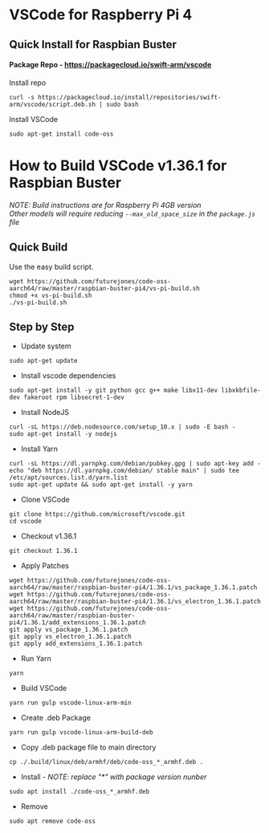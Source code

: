# VSCode for Raspberry Pi 4

## Quick Install for Raspbian Buster
#### Package Repo - https://packagecloud.io/swift-arm/vscode  
Install repo  
```
curl -s https://packagecloud.io/install/repositories/swift-arm/vscode/script.deb.sh | sudo bash
```  
Install VSCode  
```
sudo apt-get install code-oss
```

# How to Build VSCode v1.36.1 for Raspbian Buster

*NOTE: Build instructions are for Raspberry Pi 4GB version*  
*Other models will require reducing `--max_old_space_size` in the `package.js` file* 

## Quick Build
Use the easy build script.  
```
wget https://github.com/futurejones/code-oss-aarch64/raw/master/raspbian-buster-pi4/vs-pi-build.sh
chmod +x vs-pi-build.sh
./vs-pi-build.sh
```

## Step by Step
* Update system  
```
sudo apt-get update
```
* Install vscode dependencies  
```
sudo apt-get install -y git python gcc g++ make libx11-dev libxkbfile-dev fakeroot rpm libsecret-1-dev
```
* Install NodeJS  
```
curl -sL https://deb.nodesource.com/setup_10.x | sudo -E bash -
sudo apt-get install -y nodejs
```
* Install Yarn  
```
curl -sL https://dl.yarnpkg.com/debian/pubkey.gpg | sudo apt-key add -
echo "deb https://dl.yarnpkg.com/debian/ stable main" | sudo tee /etc/apt/sources.list.d/yarn.list
sudo apt-get update && sudo apt-get install -y yarn
```
* Clone VSCode  
```
git clone https://github.com/microsoft/vscode.git
cd vscode
```
* Checkout v1.36.1  
```
git checkout 1.36.1
```
* Apply Patches  
```
wget https://github.com/futurejones/code-oss-aarch64/raw/master/raspbian-buster-pi4/1.36.1/vs_package_1.36.1.patch
wget https://github.com/futurejones/code-oss-aarch64/raw/master/raspbian-buster-pi4/1.36.1/vs_electron_1.36.1.patch
wget https://github.com/futurejones/code-oss-aarch64/raw/master/raspbian-buster-pi4/1.36.1/add_extensions_1.36.1.patch
git apply vs_package_1.36.1.patch
git apply vs_electron_1.36.1.patch
git apply add_extensions_1.36.1.patch
```
* Run Yarn  
```
yarn
```
* Build VSCode  
```
yarn run gulp vscode-linux-arm-min
```
* Create .deb Package  
```
yarn run gulp vscode-linux-arm-build-deb
```
* Copy .deb package file to main directory  
```
cp ./.build/linux/deb/armhf/deb/code-oss_*_armhf.deb .
```
* Install  - *NOTE: replace "\*" with package version nunber*
```
sudo apt install ./code-oss_*_armhf.deb
```
* Remove  
```
sudo apt remove code-oss
```



